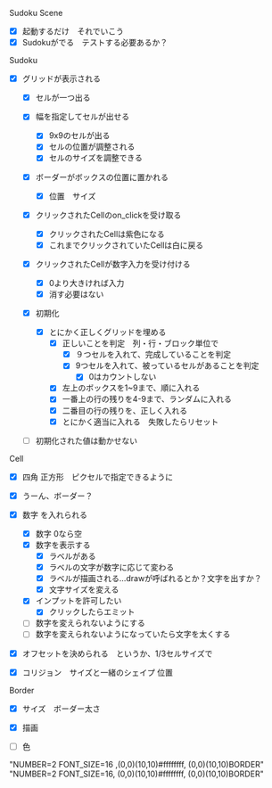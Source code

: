 Sudoku Scene
- [x] 起動するだけ　それでいこう
- [x] Sudokuがでる　テストする必要あるか？

Sudoku
- [x] グリッドが表示される
  - [x] セルが一つ出る
  - [x] 幅を指定してセルが出せる
    - [x] 9x9のセルが出る
    - [x] セルの位置が調整される
    - [x] セルのサイズを調整できる
  - [x] ボーダーがボックスの位置に置かれる
    - [x] 位置　サイズ
  - [x] クリックされたCellのon_clickを受け取る
    -[x] クリックされたCellは紫色になる
    -[x] これまでクリックされていたCellは白に戻る
  -[x] クリックされたCellが数字入力を受け付ける
    -[x] 0より大きければ入力
    -[x] 消す必要はない
  -[x] 初期化
    -[x] とにかく正しくグリッドを埋める
      -[x] 正しいことを判定　列・行・ブロック単位で
        - [x] ９つセルを入れて、完成していることを判定
        - [x] 9つセルを入れて、被っているセルがあることを判定
          - [x] 0はカウントしない
      -[x] 左上のボックスを1~9まで、順に入れる
      -[x] 一番上の行の残りを4-9まで、ランダムに入れる
      -[x] 二番目の行の残りを、正しく入れる
      -[x] とにかく適当に入れる　失敗したらリセット
  - [ ] 初期化された値は動かせない
      

Cell
- [x] 四角 正方形　ピクセルで指定できるように
- [x] うーん、ボーダー？
- [x] 数字  を入れられる
  - [x] 数字 0なら空
  - [x] 数字を表示する
    - [x] ラベルがある
    - [x] ラベルの文字が数字に応じて変わる
    - [x] ラベルが描画される…drawが呼ばれるとか？文字を出すか？
    - [x] 文字サイズを変える
  - [x] インプットを許可したい  
    - [x] クリックしたらエミット
  - [ ] 数字を変えられないようにする
  - [ ] 数字を変えられないようになっていたら文字を太くする

- [x] オフセットを決められる　というか、1/3セルサイズで
- [x] コリジョン　サイズと一緒のシェイプ 位置


Border
- [x] サイズ　ボーダー太さ
- [x] 描画
- [ ] 色


"NUMBER=2 FONT_SIZE=16 ,(0,0)(10,10)#ffffffff, (0,0)(10,10)BORDER" 
"NUMBER=2 FONT_SIZE=16, (0,0)(10,10)#ffffffff, (0,0)(10,10)BORDER"
